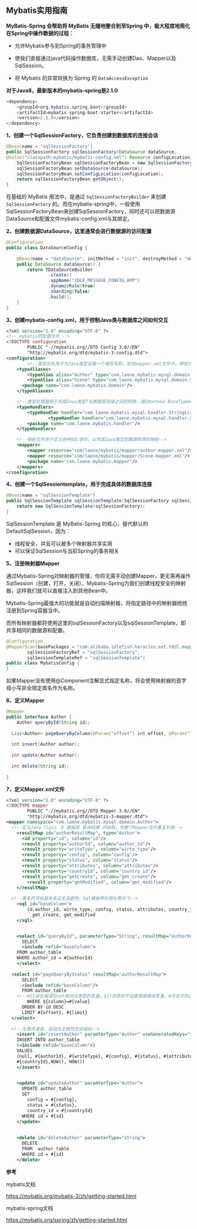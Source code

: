 ## Mybatis实用指南

**MyBatis-Spring 会帮助将 MyBatis 无缝地整合到至Spring 中，极大程度地简化在Spring中操作数据的过程：**

- 允许Mybatis参与到Spring的事务管理中

- 使我们直接通过java代码操作数据库，无需手动创建Dao、Mapper以及SqlSession。

- 将 Mybatis 的异常转换为 Spring 的 `DataAccessException`

**对于Java8，最新版本的mybatis-spring是2.1.0**



```java
<dependency>
    <groupId>org.mybatis.spring.boot</groupId>
    <artifactId>mybatis-spring-boot-starter</artifactId>
    <version>2.1.0</version>
</dependency>
```



**1、创建一个SqlSessionFactory，它负责创建到数据库的连接会话**

```java
@Bean(name = "sqlSessionFactory")
public SqlSessionFactory sqlSessionFactory(DataSource dataSource,
@Value("classpath:mybatis/mybatis-config.xml") Resource configLocation) throws Exception {
    SqlSessionFactoryBean sqlSessionFactoryBean = new SqlSessionFactoryBean();
    sqlSessionFactoryBean.setDataSource(dataSource);
    sqlSessionFactoryBean.setConfigLocation(configLocation);
    return sqlSessionFactoryBean.getObject();
}
```

在基础的 MyBatis 用法中，是通过 `SqlSessionFactoryBuilder` 来创建 `SqlSessionFactory` 的。而在mybatis-spring中，一般使用SqlSessionFactoryBean来创建SqlSessionFactory，同时还可以把数据源DataSource和配置文件mybatis-config.xml与其绑定。

**2、创建数据源DataSource，这里通常会进行数据源的访问配置**

```java
@Configuration
public class DataSourceConfig {
    
  	@Bean(name = "dataSource", initMethod = "init", destroyMethod = "destroy")
    public DataSource dataSource() {
        return TDataSourceBuilder
                .create()
                .appName("IDLE_MESSAGE_CONFIG_APP")
                .dynamicRule(true)
                .sharding(false)
                .build();
    }
}
```

**3、创建mybatis-config.xml，用于控制Java类与数据库之间如何交互**

```xml
<?xml version="1.0" encoding="UTF-8" ?>
<!-- mybatis的配置文件 -->
<!DOCTYPE configuration
        PUBLIC "-//mybatis.org//DTD Config 3.0//EN"
        "http://mybatis.org/dtd/mybatis-3-config.dtd">
<configuration>
		<!--类型别名用于为Java类型设置一个缩写名称，旨在mapper.xml文件中，降低冗余的全限定类名书写-->
    <typeAliases>
	    <typeAlias alias="Author" type="com.laone.mybatis.mysql.domain.Author"/>
	    <typeAlias alias="Scene" type="com.laone.mybatis.mysql.domain.Scene"/>
      <package name="com.laone.mybatis.domain"/>
    </typeAliases>

  	<!--类型处理器用于完成Java类型T与数据库存储之间的转换，通过extend BaseTypeHandler<T>-->
    <typeHandlers>
        <typeHandler handler="com.laone.mybatis.mysql.handler.StringListTypeHandler"/>
				<typeHandler handler="com.laone.mybatis.mysql.handler.StringMapTypeHandler"/>
      	<package name="com.laone.mybatis.handler"/>
    </typeHandlers>

  	<!--映射文件用于定义各种SQL语句，以完成Java类型到数据库表的映射-->
    <mappers>
        <mapper resource="com/laone/mybatis/mapper/author-mapper.xml"/>
        <mapper resource="com/laone/mybatis/mapper/Scene-mapper.xml"/>
        <package name="com.laone.mybatis.mapper"/>
    </mappers>
</configuration>
```

**4、创建一个SqlSessiontemplate，用于完成具体的数据库连接**

```java
@Bean(name = "sqlSessionTemplate")
public SqlSessionTemplate sqlSessionTemplate(SqlSessionFactory sqlSessionFactory) {
    return new SqlSessionTemplate(sqlSessionFactory);
}
```

SqlSessionTemplate 是 MyBatis-Spring 的核心，替代默认的DefaultSqlSession，因为：

- 线程安全，并且可以被多个映射器共享实用
- 可以保证SqlSession与当前Spring的事务相关

**5、注册映射器Mapper**

通过Mybatis-Spring对映射器的管理，你将无需手动创建Mapper，更无需再操作SqlSession（创建，打开，关闭）。Mybatis-Spring为我们创建线程安全的映射器，这样我们就可以直接注入到其他Bean中。

Mybatis-Spring最强大的功能就是自动扫描映射器，将指定路径中的映射器统统注册到Spring容器当中。

而所有映射器都将使用这里的sqlSessionFactory以及sqlSessionTemplate，即共享相同的数据源和配置。

```java
@Configuration
@MapperScan(basePackages = "com.alibaba.idlefish.heracles.ext.tddl.mapper",
        sqlSessionFactoryRef = "sqlSessionFactory",
        sqlSessionTemplateRef = "sqlSessionTemplate")
public class MybatisConfig {
}
```

如果Mapper没有使用@Component注解显式指定名称，将会使用映射器的首字母小写非全限定类名作为名称。

**6、定义Mapper**

```java
@Mapper
public interface Author {
	Author queryById(String id);
  
  List<Author> pageQueryByColumn(@Param("offset") int offset, @Param("limit") int limit, 	 @Param("column") String column, @Param("value") String value);
  
  int insert(Author author);
  
  int update(Author author);
  
  int delete(String id);
 
}
```

**7、定义Mapper.xml文件**

```xml
<?xml version="1.0" encoding="UTF-8" ?>
<!DOCTYPE mapper
        PUBLIC "-//mybatis.org//DTD Mapper 3.0//EN"
        "http://mybatis.org/dtd/mybatis-3-mapper.dtd">
<mapper namespace="com.laone.mybatis.mysql.domain.Author">
  <!--定义Java Class 与 数据库 查询结果 的映射，供整个Mapper文件重复利用-->
	<resultMap id="authorResultMap", type="Author">
	  <id property="id", column="id"/>
	  <result property="authorId", column="author_id"/>
	  <result property="writeType", column="wirte_type"/>
	  <result property="config", column="config"/>
	  <result property="status", column="status"/>
	  <result property="attributes", column="attributes"/>
	  <result property="countryId", column="country_id"/>
	  <result property="gmtCreate", column="gmt_create"/>
	    <result property="gmtModified", column="gmt_modified"/>
	</resultMap>
	
  <!--重复的字段基本永远无法避免，Sql模板带你简化带你飞-->
	<sql id="baseColumn">
	    id,author_id, wirte_type, config, status, attributes, country_id, 
		  gmt_create, gmt_modified
	</sql>


	<select id="queryById", parameterType="String", resultMap="authorResultMap">
	  SELECT
	  <include refid="baseColumn">
    FROM author_table
    WHERE author_id = #{authorId}
	</select>
    
  <select id="pageQueryByStatus" resultMap="authorResultMap">
      SELECT
      <include refid="baseColumn"/>
      FROM author_table
    <!--#{}会在编译后set成对应类型的变量，${}则原封不动直接替换成变量，#方式🉑️防止Sql注入。-->
    	WHERE ${column}=#{value}
      ORDER BY id DESC
      LIMIT #{offset}, #{limit}
  </select>
    
  <!--无需传递值，自动为主键列生成编码-->  
	<insert id="insertAuthor" paramterType="Author" useGeneratedKeys="true" keyProperty="id">
  	INSERT INTO author_table 
    (<include refid="baseColumn">) 
    VALUES 
    (null, #{authorId}, #{writeType}, #{config}, #{status}, #{attributes}, 
    #{countryId},NOW(), NOW())
	</insert>

    
	<update id="updateAuthor" paramterType="Author">
	  UPDATE author_table 
	  SET
	    config = #{config},
	    status = #{status},
	    country_id = #{countryId}
	  WHERE id = #{id}
	</update>
	
    
	<delete id="deleteAuthor" parameterType="String">
	  DELETE 
	  FROM	author_table
	  WHERE id = #{id}
	</delete>
```

**参考**

mybatis文档

https://mybatis.org/mybatis-3/zh/getting-started.html

mybatis-spring文档

https://mybatis.org/spring/zh/getting-started.html



















